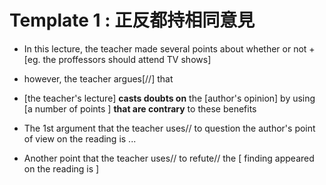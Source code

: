 
# Template 1 : 正反都持相同意見

- In this lecture, the teacher made several points about whether or not + [eg. the proffessors should attend TV shows] 

- however, the teacher argues[//] that

- [the teacher's lecture] __casts doubts on__ the [author's opinion] by using [a number of points ] __that are contrary__ to these benefits

- The 1st argument that the teacher uses// to question the author's point of view on the reading is ...

- Another point that the teacher uses// to refute// the [ finding  appeared on the reading is ]



